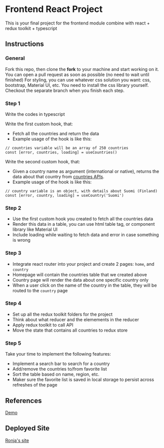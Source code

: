 # Frontend React Project

This is your final project for the frontend module combine with react + redux toolkit + typescript

## Instructions

### General

Fork this repo, then clone the **fork** to your machine and start working on it. You can open a pull request as soon as possible (no need to wait until finished)
For styling, you can use whatever css solution you want: css, bootstrap, Material UI, etc.
You need to install the css library yourself.
Checkout the separate branch when you finish each step.

### Step 1

Write the codes in typescript

Write the first custom hook, that:

- Fetch all the countries and return the data
- Example usage of the hook is like this:

```
// countries variable will be an array of 250 countries
const [error, countries, loading] = useCountries()
```

Write the second custom hook, that:

- Given a country name as argument (international or native), returns the data about that country from [countries APIs](https://restcountries.com/).
- Example usage of the hook is like this:

```
// country variable is an object, with details about Suomi (Finland)
const [error, country, loading] = useCountry('Suomi')
```

### Step 2

- Use the first custom hook you created to fetch all the countries data
- Render this data in a table, you can use html table tag, or component library like Material UI
- Include loading while waiting to fetch data and error in case something is wrong

### Step 3

- Integrate react router into your project and create 2 pages: `home`, and `country`
- Homepage will contain the countries table that we created above
- Country page will render the data about one specific country only
- When a user click on the name of the country in the table, they will be routed to the `country` page

### Step 4

- Set up all the redux toolkit folders for the project
- Think about what reducer and the elemements in the reducer
- Apply redux toolkit to call API
- Move the state that contains all countries to redux store

### Step 5

Take your time to implement the following features:

- Implement a search bar to search for a country
- Add/remove the countries to/from favorite list
- Sort the table based on name, region, etc.
- Maker sure the favorite list is saved in local storage to persist across refreshes of the page

## References

[Demo](https://flagify.netlify.app/)

## Deployed Site

[Ronja's site](https://ronja-full-frontend-project.netlify.app/)
